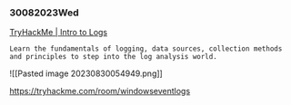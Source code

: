 ### 30082023Wed

[TryHackMe | Intro to Logs](https://tryhackme.com/room/introtologs)

```
Learn the fundamentals of logging, data sources, collection methods and principles to step into the log analysis world.
```

![[Pasted image 20230830054949.png]]

https://tryhackme.com/room/windowseventlogs


